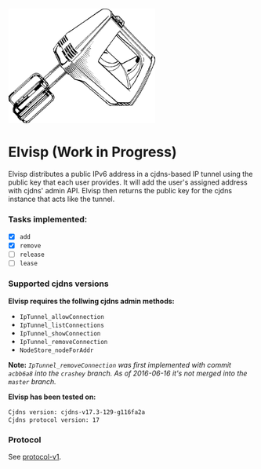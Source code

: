 ![Elvisp](elvisp.png)

# Elvisp (Work in Progress)
Elvisp distributes a public IPv6 address in a cjdns-based IP tunnel using the public key that each user provides. It will add the user's assigned address with cjdns' admin API. Elvisp then returns the public key for the cjdns instance that acts like the tunnel.

### Tasks implemented:
 - [x] `add`
 - [x] `remove`
 - [ ] `release`
 - [ ] `lease`

### Supported cjdns versions
__Elvisp requires the follwing cjdns admin methods:__
 * `IpTunnel_allowConnection`
 * `IpTunnel_listConnections`
 * `IpTunnel_showConnection`
 * `IpTunnel_removeConnection`
 * `NodeStore_nodeForAddr`

__Note:__
*`IpTunnel_removeConnection` was first implemented with commit `acbb6a8` into the `crashey` branch. As of 2016-06-16 it's not merged into the `master` branch.*

__Elvisp has been tested on:__
```
Cjdns version: cjdns-v17.3-129-g116fa2a
Cjdns protocol version: 17
```

### Protocol
See [protocol-v1](doc/protocol-v1.md).
